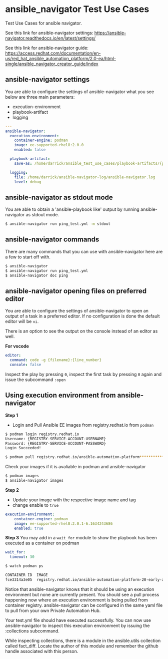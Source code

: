 # ansible_navigator Test Use Cases
Test Use Cases for ansible navigator.

See this link for ansible-navigator settings: https://ansible-navigator.readthedocs.io/en/latest/settings/

See this link for ansible-navigator guide: https://access.redhat.com/documentation/en-us/red_hat_ansible_automation_platform/2.0-ea/html-single/ansible_navigator_creator_guide/index

## ansible-navigator settings
You are able to configure the settings of ansible-navigator what you see below are three main parameters:
- execution-environment
- playbook-artifact
- logging


```yaml
---
ansible-navigator:
  execution-environment:
    container-engine: podman
    image: ee-supported-rhel8:2.0.0
    enabled: false

  playbook-artifact:
    save-as: /home/darrick/ansible_test_use_cases/playbook-artifacts/{playbook_name}-artifact-{ts_utc}.json

  logging:
    file: /home/darrick/ansible-navigator-log/ansible-navigator.log
    level: debug
  ```

## ansible-navigator as stdout mode
You are able to obtain a 'ansible-playbook like' output by running ansible-navigator as stdout mode.

  ```bash
  $ ansible-navigator run ping_test.yml -m stdout
  ```

## ansible-navigator commands
There are many commands that you can use with ansible-navigator here are a few to start off with.

  ```bash
  $ ansible-navigator
  $ ansible-navigator run ping_test.yml
  $ ansible-navigator doc ping
  ```
## ansible-navigator opening files on preferred editor
You are able to configure the settings of ansible-navigator to open an output of a task in a preferred editor. If no configuration is done the default editor will be ``vi``.

There is an option to see the output on the console instead of an editor as well.

**For vscode**
```yaml
editor:
  command: code -g {filename}:{line_number}
  console: false
```
Inspect the play by pressing ``0``, inspect the first task by pressing ``0`` again and issue the subcommand ``:open``

## Using execution environment from ansible-navigator

**Step 1**
- Login and Pull Ansible EE images from registry.redhat.io from ``podman``

```bash
$ podman login registry.redhat.io
Username: {REGISTRY-SERVICE-ACCOUNT-USERNAME}
Password: {REGISTRY-SERVICE-ACCOUNT-PASSWORD}
Login Succeeded!

$ podman pull registry.redhat.io/ansible-automation-platform***********/********
```
Check your images if it is avaliable in podman and ansible-navigator
```bash
$ podman images
$ ansible-navigator images
```
**Step 2**
- Update your image with the respective image name and tag
- change enable to ``true``

```yaml
execution-environment:
    container-engine: podman
    image: ee-supported-rhel8:2.0.1-6.1634243686
    enabled: true
```
**Step 3**
You may add in a ```wait_for``` module to show the playbook has been executed as a container on podman

```yaml
wait_for:
  timeout: 30
```

```bash
$ watch podman ps

CONTAINER ID  IMAGE                                                                                                 COMMAND               CREATED         STATUS             PORTS   NAMES
fce3314a3e05  registry.redhat.io/ansible-automation-platform-20-early-access/ee-supported-rhel8:2.0.1-6.1634243686  ansible-playbook ...  10 seconds ago  Up 10 seconds ago          ansible_runner_f4a4e932-013b-4dd3-8487-f7e45f27a40
```
Notice that ansible-navigator knows that it should be using an execution environment but none are currently present. You should see a pull process happening now where an execution environment is being pulled from container registry. ansible-navigator can be configured in the same yaml file to pull from your own Private Automation Hub.

Your test.yml file should have executed successfully. You can now use ansible-navigator to inspect this execution environment by issuing the :collections subcommand.

While inspecting collections, there is a module in the ansible.utils collection called fact_diff. Locate the author of this module and remember the github handle associated with this person.